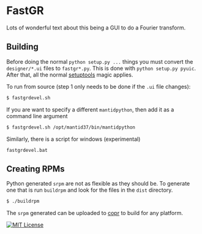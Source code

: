 FastGR
======

Lots of wonderful text about this being a GUI to do a Fourier transform.

Building
--------

Before doing the normal `python setup.py ...` things you must convert the
`designer/*.ui` files to `fastgr*.py`. This is done with
`python setup.py pyuic`. After that, all the normal
[setuptools](https://pythonhosted.org/setuptools/setuptools.html) magic applies.

To run from source (step 1 only needs to be done if the `.ui` file changes):
```bash
$ fastgrdevel.sh
```
If you are want to specify a different `mantidpython`, then add it as
a command line argument
```bash
$ fastgrdevel.sh /opt/mantid37/bin/mantidpython
```

Similarly, there is a script for windows (experimental)
```
fastgrdevel.bat
```

Creating RPMs
-------------

Python generated `srpm` are not as flexible as they should be. To
generate one that is run `buildrpm` and look for the files in the
`dist` directory.
```bash
$ ./buildrpm
```
 The `srpm` generated can be uploaded to
[copr](http://copr.fedoraproject.org) to build for any platform.


[![MIT License](https://img.shields.io/badge/license-MIT-blue.svg)](http://opensource.org/licenses/MIT)
